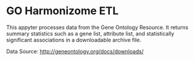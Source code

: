 # GO Harmonizome ETL

This appyter processes data from the Gene Ontology Resource. It returns summary statistics such as a gene list, attribute list, and statistically significant associations in a downloadable archive file.

Data Source: http://geneontology.org/docs/downloads/
